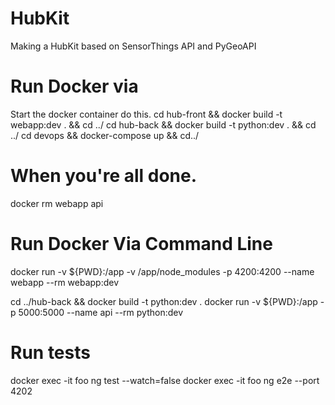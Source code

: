 # HubKit
Making a HubKit based on SensorThings API and PyGeoAPI


# Run Docker via 
Start the docker container do this. 
cd hub-front && docker build -t webapp:dev . && cd ../
cd hub-back && docker build -t python:dev . && cd ../
cd devops && docker-compose up && cd../

# When you're all done.
docker rm webapp api


# Run Docker Via Command Line
docker run -v ${PWD}:/app -v /app/node_modules -p 4200:4200 --name webapp --rm webapp:dev

cd ../hub-back && docker build -t python:dev . 
docker run -v ${PWD}:/app -p 5000:5000 --name api --rm python:dev 


# Run tests
docker exec -it foo ng test --watch=false
docker exec -it foo ng e2e --port 4202



